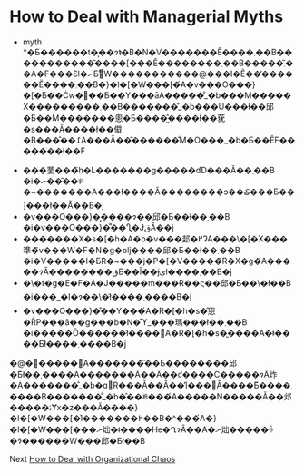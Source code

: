 # How to Deal with Managerial Myths

* myth *�Ƃ������t�͎��ɂ̓t�B�N�V�������Ӗ����܂��B�����������͂����[���Ӗ��������܂��B�����͂܂��A�F���Ɛl�ނƂ̊֌W�����������@���I�Ӗ��̕������Ӗ����܂��B�}�l�[�W���[�́A�v���O���}�[�Ƃ��Ċw�񂾂��Ƃ��Y���āA�����̐_�b���M�����X���������܂��B�������̐_�b���U���ł��邱�Ƃ��M�������悤�Ƃ����͖̂����ł��莸�s���Ă����ł��傤�B���̂��߁A���Ȃ��͂������̐M�O���_�b�Ƃ��ĔF�����ׂ��ł��F

- ���葽���̃h�L�������g�����ɗD���Ă��܂��B �i�ނ��͂��ꂪ�~�������A���ł����Ȃ��������ɔ��₷���Ƃ��]���ł��Ȃ��B�j
- �v���O���}�͓����ɂ��邱�Ƃ��ł��܂��B �i�v���O���}�͌��Ⴂ�ɈقȂ��j
- �������X�s�[�h�A�b�v���邽�߂ɁA���\�[�X���㔼�̃v���W�F�N�g�ɒǉ����邱�Ƃ��ł��܂��B �i�V�����l�Ƃ̃R�~���j�P�[�V�����̃R�X�g�́A�����ɂȂ��������قƂ��Ǐ��ɉېł����܂��B�j
- �\�t�g�E�F�A�J�����m���Ɍ��ς��邱�Ƃ��\�ł��B �i���_�I�ɂ��\�ł͂����܂����B�j
- �v���O���}�̐��Y���́A�R�[�h�s�̂悤�ȒP���ȃ��g���b�N�̊ϓ_���瑪���ł��܂��B �i�����Ȍ������͂ł����΁A�R�[�h�s�͈����A�ǂ����Ƃł͂����܂����B�j

�@������΁A�������̂��Ƃ��������邱�Ƃ͂ł��܂����A�������Ă��Ȃ��ƈ����C�����ɂȂ炸�A�������̐_�b�ɑ΍R���Ă��Ȃ��̕]���𑹂Ȃ����Ƃ͂����܂����B�������̐_�b�̂��ꂼ���́A�����N�����Ă��邩�����ۂɎx�z���Ă����}�l�[�W���[�̍l�������߂��B�^���́A�}�l�[�W���[���ނ炪�ǂ����Ηe�ՂɂȂ��A�ނ炪�����ꍇ�ɂ͂������W���邱�Ƃł��B

Next [How to Deal with Organizational Chaos](11-How-to-Deal-with-Organizational-Chaos.md)